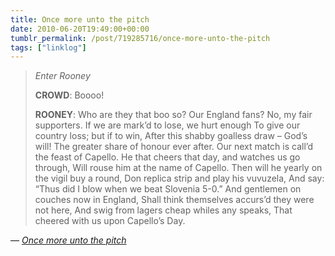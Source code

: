 ```yaml
---
title: Once more unto the pitch
date: 2010-06-20T19:49:00+00:00
tumblr_permalink: /post/719285716/once-more-unto-the-pitch
tags: ["linklog"]
---
```


> _Enter Rooney_
>
> **CROWD**: Boooo!
>
> **ROONEY**: Who are they that boo so?
> Our England fans? No, my fair supporters.
> If we are mark&rsquo;d to lose, we hurt enough
> To give our country loss; but if to win,
> After this shabby goalless draw – God&rsquo;s will!
> The greater share of honour ever after.
> Our next match is call&rsquo;d the feast of Capello.
> He that cheers that day, and watches us go through,
> Will rouse him at the name of Capello.
> Then will he yearly on the vigil buy a round,
> Don replica strip and play his vuvuzela,
> And say: &ldquo;Thus did I blow when we beat Slovenia 5-0.&rdquo;
> And gentlemen on couches now in England,
> Shall think themselves accurs&rsquo;d they were not here,
> And swig from lagers cheap whiles any speaks,
> That cheered with us upon Capello&rsquo;s Day.

— <cite>[_Once more unto the pitch_](https://www.theguardian.com/commentisfree/2010/jun/20/world-cup-wayne-rooney)</cite>
